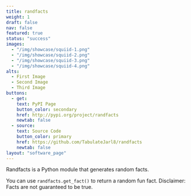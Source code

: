 ```yaml
---
title: randfacts
weight: 1
draft: false
nav: false
featured: true
status: "success"
images:
  - "/img/showcase/squiid-1.png"
  - "/img/showcase/squiid-2.png"
  - "/img/showcase/squiid-3.png"
  - "/img/showcase/squiid-4.png"
alts:
  - First Image
  - Second Image
  - Third Image
buttons:
  - get:
    text: PyPI Page
    button_color: secondary
    href: http://pypi.org/project/randfacts
    newtab: false
  - source:
    text: Source Code
    button_color: primary
    href: https://github.com/TabulateJarl8/randfacts
    newtab: false
layout: "software_page"
---
```


Randfacts is a Python module that generates random facts.

You can use `randfacts.get_fact()` to return a random fun fact. Disclaimer: Facts are not guaranteed to be true.
